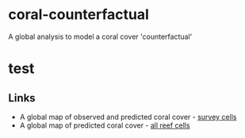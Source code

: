 # coral-counterfactual
A global analysis to model a coral cover 'counterfactual'

# test

## Links
- A global map of observed and predicted coral cover - [survey cells](https://firebasestorage.googleapis.com/v0/b/snapp-co-share.appspot.com/o/gcc_v1_3_global_leaflet.html?alt=media&token=49510e81-e149-43b8-9ac0-f515d76fa94c)
- A global map of predicted coral cover - [all reef cells]()